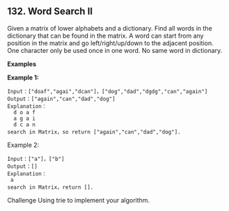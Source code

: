 ## 132. Word Search II

Given a matrix of lower alphabets and a dictionary. 
Find all words in the dictionary that can be found in the matrix. 
A word can start from any position in the matrix and go left/right/up/down to the adjacent position. 
One character only be used once in one word. No same word in dictionary.

**Examples**

**Example 1:**
```
Input：["doaf","agai","dcan"]，["dog","dad","dgdg","can","again"]
Output：["again","can","dad","dog"]
Explanation：
  d o a f
  a g a i
  d c a n
search in Matrix，so return ["again","can","dad","dog"].
```

Example 2:

```
Input：["a"]，["b"]
Output：[]
Explanation：
 a
search in Matrix，return [].
```

Challenge
Using trie to implement your algorithm.